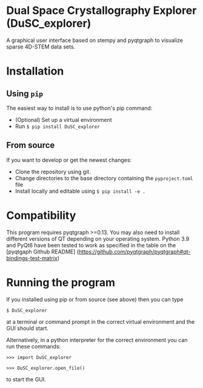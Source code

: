 # Dual Space Crystallography Explorer (DuSC_explorer)

A graphical user interface based on stempy and pyqtgraph to visualize sparse 4D-STEM data sets.

# Installation

## Using `pip`

The easiest way to install is to use python's pip command:

 - (Optional) Set up a virtual environment
 - Run `$ pip install DuSC_explorer`

## From source

If you want to develop or get the newest changes:

 - Clone the repository using git.
 - Change directories to the base directory containing the `pyproject.toml` file
 - Install locally and editable using ``$ pip install -e .``

# Compatibility

This program requires pyqtgraph >=0.13. You may also need to install different versions of QT depending on your operating system. Python 3.9 and PyQt6 have been tested to work as specified in the table on the [pyqtgaph Github README] (https://github.com/pyqtgraph/pyqtgraph#qt-bindings-test-matrix)

# Running the program

If you installed using pip or from source (see above) then you can type

``$ DuSC_explorer``

at a terminal or command prompt in the correct virtual environment and the GUI should start.

Alternatively, in a python interpreter for the correct environment you can run these commands:

``>>> import DuSC_explorer``

``>>> DuSC_explorer.open_file()``

to start the GUI. 
